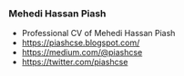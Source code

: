 ### Mehedi Hassan Piash
-  Professional CV of Mehedi Hassan Piash
-  https://piashcse.blogspot.com/
-  https://medium.com/@piashcse
-  https://twitter.com/piashcse
